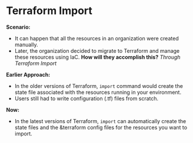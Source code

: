 # Terraform Import

**Scenario:**
- It can happen that all the resources in an organization were created manually.
- Later, the organization decided to migrate to Terraform and manage these resources using IaC.
**How will they accomplish this?**
*Through Terraform Import*

**Earlier Approach:**
- In the older versions of Terraform, `import` command would create the state file associated with the resources running in your environment.
- Users still had to write configuration (.tf) files from scratch.

**Now:**
- In the latest versions of Terraform, `import` can automatically create the state files and the &terraform config files for the resources you want to import.
